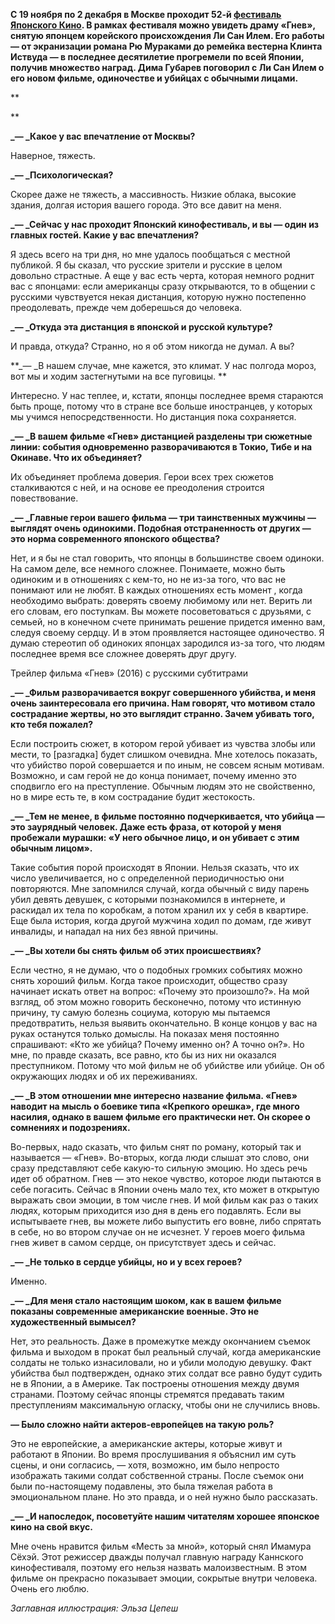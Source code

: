 **С 19 ноября по 2 декабря в Москве проходит 52-й [фестиваль Японского Кино](http://www.coolconnections.ru/ru/festivals/japan/2018/moscow). В рамках фестиваля можно увидеть драму «Гнев», снятую японцем корейского происхождения Ли Сан Илем. Его работы — от экранизации романа Рю Мураками до ремейка вестерна Клинта Иствуда — в последнее десятилетие прогремели по всей Японии, получив множество наград. Дима Губарев поговорил с Ли Сан Илем о его новом фильме, одиночестве и убийцах с обычными лицами.**   


**

**

**_— _Какое у вас впечатление от Москвы?**

Наверное, тяжесть.

**_— _Психологическая?**

Скорее даже не тяжесть, а массивность. Низкие облака, высокие здания, долгая история вашего города. Это все давит на меня.

**_— _Сейчас у нас проходит Японский кинофестиваль, и вы — один из главных гостей. Какие у вас впечатления?**

Я здесь всего на три дня, но мне удалось пообщаться с местной публикой. Я бы сказал, что русские зрители и русские в целом довольно страстные. А еще у вас есть черта, которая немного роднит вас с японцами: если американцы сразу открываются, то в общении с русскими чувствуется некая дистанция, которую нужно постепенно преодолевать, прежде чем доберешься до человека. 

**_— _Откуда эта дистанция в японской и русской культуре?**

И правда, откуда? Странно, но я об этом никогда не думал. А вы?

**_﻿— _В нашем случае, мне кажется, это климат. У нас полгода мороз, вот мы и ходим застегнутыми на все пуговицы.﻿ **

Интересно. У нас теплее, и, кстати, японцы последнее время стараются быть проще, потому что в стране все больше иностранцев, у которых мы учимся непосредственности. Но дистанция пока сохраняется. 

**_— _В вашем фильме «Гнев»[‌](#) дистанцией разделены три сюжетные линии: события одновременно разворачиваются в Токио, Тибе и на Окинаве. Что их объединяет?**

Их объединяет проблема доверия. Герои всех трех сюжетов сталкиваются с ней, и на основе ее преодоления строится повествование. 

**_— _Главные герои вашего фильма — три таинственных мужчины — выглядят очень одинокими. Подобная отстраненность от других — это норма современного японского общества?**

Нет, и я бы не стал говорить, что японцы в большинстве своем одиноки. На самом деле, все немного сложнее. Понимаете, можно быть одиноким и в отношениях с кем-то, но не из-за того, что вас не понимают или не любят. В каждых отношениях есть момент , когда необходимо выбрать: доверять своему любимому или нет. Верить ли его словам, его поступкам. Вы можете посоветоваться с друзьями, с семьей, но в конечном счете принимать решение придется именно вам, следуя своему сердцу. И в этом проявляется настоящее одиночество. Я думаю стереотип об одиноких японцах зародился из-за того, что людям последнее время все сложнее доверять друг другу.

Трейлер фильма «Гнев» (2016) с русскими субтитрами

**_— _Фильм разворачивается вокруг совершенного убийства, и меня очень заинтересовала его причина. Нам говорят, что мотивом стало сострадание жертвы, но это выглядит странно. Зачем убивать того, кто тебя пожалел?**  


Если построить сюжет, в котором герой убивает из чувства злобы или мести, то [разгадка] будет слишком очевидна. Мне хотелось показать, что убийство порой совершается и по иным, не совсем ясным мотивам. Возможно, и сам герой не до конца понимает, почему именно это сподвигло его на преступление. Обычным людям это не свойственно, но в мире есть те, в ком сострадание будит жестокость. 

**_— _Тем не менее, в фильме постоянно подчеркивается, что убийца — это заурядный человек. Даже есть фраза, от которой у меня пробежали мурашки: «У него обычное лицо, и он убивает с этим обычным лицом».**

Такие события порой происходят в Японии. Нельзя сказать, что их число увеличивается, но с определенной периодичностью они повторяются. Мне запомнился случай, когда обычный с виду парень убил девять девушек, с которыми познакомился в интернете, и раскидал их тела по коробкам, а потом хранил их у себя в квартире. Еще была история, когда другой мужчина ходил по домам, где живут инвалиды, и нападал на них без явной причины.

**_— _Вы хотели бы снять фильм об этих происшествиях?**

Если честно, я не думаю, что о подобных громких событиях можно снять хороший фильм. Когда такое происходит, общество сразу начинает искать ответ на вопрос: «Почему это произошло?». На мой взгляд, об этом можно говорить бесконечно, потому что истинную причину, ту самую болезнь социума, которую мы пытаемся предотвратить, нельзя выявить окончательно. В конце концов у вас на руках останутся только домыслы. На показах меня постоянно спрашивают: «Кто же убийца? Почему именно он? А точно он?». Но мне, по правде сказать, все равно, кто бы из них ни оказался преступником. Потому что мой фильм не об убийстве или убийце. Он об окружающих людях и об их переживаниях.

**_— _В этом отношении мне интересно название фильма. «Гнев» наводит на мысль о боевике типа «Крепкого орешка», где много насилия, однако в вашем фильме его практически нет. Он скорее о сомнениях и подозрениях.**

Во-первых, надо сказать, что фильм снят по роману, который так и называется — «Гнев». Во-вторых, когда люди слышат это слово, они сразу представляют себе какую-то сильную эмоцию. Но здесь речь идет об обратном. Гнев — это некое чувство, которое люди пытаются в себе погасить. Сейчас в Японии очень мало тех, кто может в открытую выражать свои эмоции, в том числе гнев. И мой фильм как раз о таких людях, которым приходится изо дня в день его подавлять. Если вы испытываете гнев, вы можете либо выпустить его вовне, либо спрятать в себе, но во втором случае он не исчезнет. У героев моего фильма гнев живет в самом сердце, он присутствует здесь и сейчас. 

**_— _Не только в сердце убийцы, но и у всех героев?**

Именно. 

**_— _Для меня стало настоящим шоком, как в вашем фильме показаны современные американские военные. Это не художественный вымысел?**

Нет, это реальность. Даже в промежутке между окончанием съемок фильма и выходом в прокат был реальный случай, когда американские солдаты не только изнасиловали, но и убили молодую девушку. Факт убийства был подтвержден, однако этих солдат все равно будут судить не в Японии, а в Америке. Так построены отношения между двумя странами. Поэтому сейчас японцы стремятся предавать таким преступлениям максимальную огласку, чтобы они не случились вновь.

**_—_ Было сложно найти актеров-европейцев на такую роль?**

Это не европейские, а американские актеры, которые живут и работают в Японии. Во время прослушивания я объяснил им суть сцены, и они согласись, — хотя, возможно, им было непросто изображать такими солдат собственной страны. После съемок они были по-настоящему подавлены, это была тяжелая работа в эмоциональном плане. Но это правда, и о ней нужно было рассказать. 

**_— _И напоследок, посоветуйте нашим читателям хорошее японское кино на свой вкус.**

Мне очень нравится фильм «Месть за мной», который снял Имамура Сёхэй. Этот режиссер дважды получал главную награду Каннского кинофестиваля, поэтому его нельзя назвать малоизвестным. В этом фильме он прекрасно показывает эмоции, сокрытые внутри человека. Очень его люблю.

_Заглавная иллюстрация: Эльза Цепеш_
